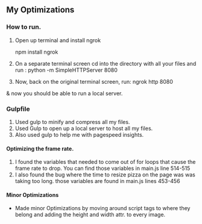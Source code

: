 ## My Optimizations


### How to run.


1. Open up terminal and install ngrok

    npm install ngrok  

2. On a separate terminal screen cd into the directory with all your files and run :
    python -m SimpleHTTPServer 8080

3. Now, back on the original terminal screen, run:
    ngrok http 8080

  & now you should be able to run a local server.
  

### Gulpfile


1. Used gulp to minify and compress all my files.
2. Used Gulp to open up a local server to host all my files.
3. Also used gulp to help me with pagespeed insights.



#### Optimizing the frame rate.
1. I found the variables that needed to come out of for loops that cause the frame rate to drop. You can find those variables in main.js line 514-515
2. I also found the bug where the time to resize pizza on the page was was taking too long. those variables are found in main.js lines 453-456

#### Minor Optimizations
* Made minor Optimizations by moving around script tags to where they belong and adding the height and width attr. to every image.
